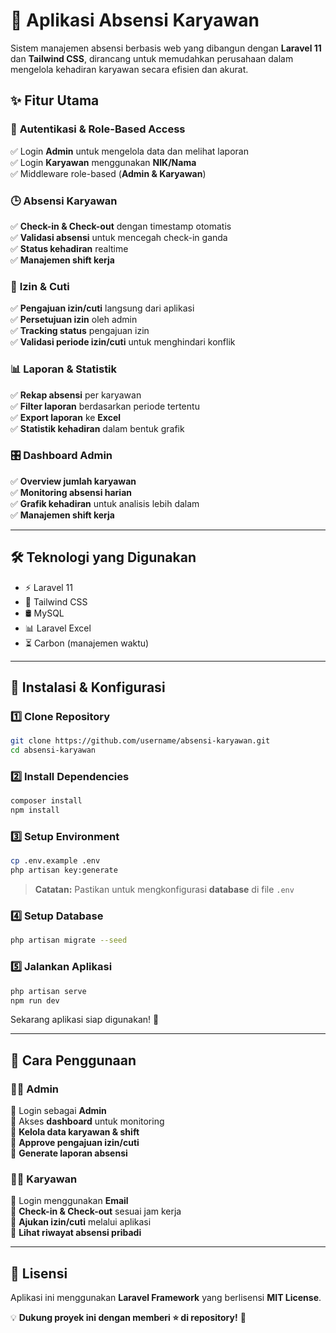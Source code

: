 # 🚀 Aplikasi Absensi Karyawan  
Sistem manajemen absensi berbasis web yang dibangun dengan **Laravel 11** dan **Tailwind CSS**, dirancang untuk memudahkan perusahaan dalam mengelola kehadiran karyawan secara efisien dan akurat.  

## ✨ Fitur Utama  

### 🔐 **Autentikasi & Role-Based Access**  
✅ Login **Admin** untuk mengelola data dan melihat laporan  
✅ Login **Karyawan** menggunakan **NIK/Nama**  
✅ Middleware role-based (**Admin & Karyawan**)  

### 🕒 **Absensi Karyawan**  
✅ **Check-in & Check-out** dengan timestamp otomatis  
✅ **Validasi absensi** untuk mencegah check-in ganda  
✅ **Status kehadiran** realtime  
✅ **Manajemen shift kerja**  

### 📅 **Izin & Cuti**  
✅ **Pengajuan izin/cuti** langsung dari aplikasi  
✅ **Persetujuan izin** oleh admin  
✅ **Tracking status** pengajuan izin  
✅ **Validasi periode izin/cuti** untuk menghindari konflik  

### 📊 **Laporan & Statistik**  
✅ **Rekap absensi** per karyawan  
✅ **Filter laporan** berdasarkan periode tertentu  
✅ **Export laporan** ke **Excel**  
✅ **Statistik kehadiran** dalam bentuk grafik  

### 🎛 **Dashboard Admin**  
✅ **Overview jumlah karyawan**  
✅ **Monitoring absensi harian**  
✅ **Grafik kehadiran** untuk analisis lebih dalam  
✅ **Manajemen shift kerja**  

---

## 🛠 **Teknologi yang Digunakan**  
- ⚡ Laravel 11  
- 🎨 Tailwind CSS  
- 🛢 MySQL  
- 📊 Laravel Excel  
- ⏳ Carbon (manajemen waktu)  

---

## 🚀 **Instalasi & Konfigurasi**  

### 1️⃣ Clone Repository  
```bash
git clone https://github.com/username/absensi-karyawan.git
cd absensi-karyawan
```

### 2️⃣ Install Dependencies  
```bash
composer install
npm install
```

### 3️⃣ Setup Environment  
```bash
cp .env.example .env
php artisan key:generate
```
> **Catatan:** Pastikan untuk mengkonfigurasi **database** di file `.env`

### 4️⃣ Setup Database  
```bash
php artisan migrate --seed
```

### 5️⃣ Jalankan Aplikasi  
```bash
php artisan serve
npm run dev
```
Sekarang aplikasi siap digunakan! 🎉  

---

## 🎯 **Cara Penggunaan**  

### 👨‍💼 **Admin**  
🔹 Login sebagai **Admin**  
🔹 Akses **dashboard** untuk monitoring  
🔹 **Kelola data karyawan & shift**  
🔹 **Approve pengajuan izin/cuti**  
🔹 **Generate laporan absensi**  

### 👨‍💻 **Karyawan**  
🔹 Login menggunakan **Email**  
🔹 **Check-in & Check-out** sesuai jam kerja  
🔹 **Ajukan izin/cuti** melalui aplikasi  
🔹 **Lihat riwayat absensi pribadi**  

---

## 📜 **Lisensi**  
Aplikasi ini menggunakan **Laravel Framework** yang berlisensi **MIT License**.  

💡 **Dukung proyek ini dengan memberi ⭐ di repository!** 🚀